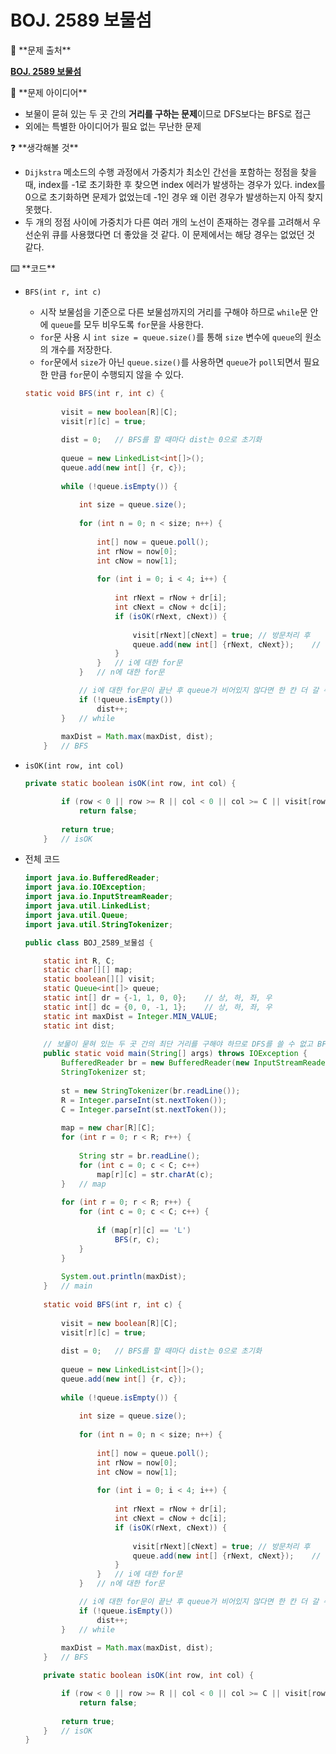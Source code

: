 # BOJ. 2589 보물섬

<aside>
🚨 **문제 출처**

[**BOJ. 2589 보물섬**](https://www.acmicpc.net/problem/2589)

</aside>

<aside>
📖 **문제 아이디어**

- 보물이 묻혀 있는 두 곳 간의 **거리를 구하는 문제**이므로 DFS보다는 BFS로 접근
- 외에는 특별한 아이디어가 필요 없는 무난한 문제
</aside>

<aside>
❓ **생각해볼 것**

- `Dijkstra` 메소드의 수행 과정에서 가중치가 최소인 간선을 포함하는 정점을 찾을 때, index를 -1로 초기화한 후 찾으면 index 에러가 발생하는 경우가 있다. index를 0으로 초기화하면 문제가 없었는데 -1인 경우 왜 이런 경우가 발생하는지 아직 찾지 못했다.
- 두 개의 정점 사이에 가중치가 다른 여러 개의 노선이 존재하는 경우를 고려해서 우선순위 큐를 사용했다면 더 좋았을 것 같다. 이 문제에서는 해당 경우는 없었던 것 같다.
</aside>

<aside>
⌨️ **코드**

</aside>

- `BFS(int r, int c)`
    - 시작 보물섬을 기준으로 다른 보물섬까지의 거리를 구해야 하므로 `while`문 안에 `queue`를 모두 비우도록 `for`문을 사용한다.
    - `for`문 사용 시 `int size = queue.size()`를 통해 `size` 변수에 `queue`의 원소의 개수를 저장한다.
    - `for`문에서 `size`가 아닌 `queue.size()`를 사용하면 `queue`가 `poll`되면서 필요한 만큼 `for`문이 수행되지 않을 수 있다.
    
    ```java
    static void BFS(int r, int c) {
    		
    		visit = new boolean[R][C];
    		visit[r][c] = true;
    		
    		dist = 0;	// BFS를 할 때마다 dist는 0으로 초기화
    		
    		queue = new LinkedList<int[]>();
    		queue.add(new int[] {r, c});
    		
    		while (!queue.isEmpty()) {
    		
    			int size = queue.size();
    			
    			for (int n = 0; n < size; n++) {
    				
    				int[] now = queue.poll();
    				int rNow = now[0];
    				int cNow = now[1];
    				
    				for (int i = 0; i < 4; i++) {
    					
    					int rNext = rNow + dr[i];
    					int cNext = cNow + dc[i];
    					if (isOK(rNext, cNext)) {
    						
    						visit[rNext][cNext] = true;	// 방문처리 후
    						queue.add(new int[] {rNext, cNext});	// queue에 집어넣는다.
    					}
    				}	// i에 대한 for문
    			}	// n에 대한 for문
    
    			// i에 대한 for문이 끝난 후 queue가 비어있지 않다면 한 칸 더 갈 수 있다는 뜻이므로 dist를 1만큼 증가시킨다.
    			if (!queue.isEmpty()) 
    				dist++;
    		}	// while
    		
    		maxDist = Math.max(maxDist, dist);
    	}	// BFS
    ```
    

- `isOK(int row, int col)`
    
    ```java
    private static boolean isOK(int row, int col) {
    
    		if (row < 0 || row >= R || col < 0 || col >= C || visit[row][col] || map[row][col] == 'W')
    			return false;
    		
    		return true;
    	}	// isOK	
    ```
    

- 전체 코드
    
    ```java
    import java.io.BufferedReader;
    import java.io.IOException;
    import java.io.InputStreamReader;
    import java.util.LinkedList;
    import java.util.Queue;
    import java.util.StringTokenizer;
    
    public class BOJ_2589_보물섬 {
    
    	static int R, C;
    	static char[][] map;
    	static boolean[][] visit;
    	static Queue<int[]> queue;
    	static int[] dr = {-1, 1, 0, 0};    // 상, 하, 좌, 우
        static int[] dc = {0, 0, -1, 1};    // 상, 하, 좌, 우
        static int maxDist = Integer.MIN_VALUE;
        static int dist;
        
        // 보물이 묻혀 있는 두 곳 간의 최단 거리를 구해야 하므로 DFS를 쓸 수 없고 BFS를 이용해야 한다.
    	public static void main(String[] args) throws IOException {
    		BufferedReader br = new BufferedReader(new InputStreamReader(System.in));
    		StringTokenizer st;
    		
    		st = new StringTokenizer(br.readLine());
    		R = Integer.parseInt(st.nextToken());
    		C = Integer.parseInt(st.nextToken());
    		
    		map = new char[R][C];
    		for (int r = 0; r < R; r++) {
    			
    			String str = br.readLine();
    			for (int c = 0; c < C; c++) 
    				map[r][c] = str.charAt(c);
    		}	// map
    		
    		for (int r = 0; r < R; r++) {
    			for (int c = 0; c < C; c++) {
    				
    				if (map[r][c] == 'L') 
    					BFS(r, c);
    			}
    		}
    		
    		System.out.println(maxDist);
    	}	// main
    	
    	static void BFS(int r, int c) {
    		
    		visit = new boolean[R][C];
    		visit[r][c] = true;
    		
    		dist = 0;	// BFS를 할 때마다 dist는 0으로 초기화
    		
    		queue = new LinkedList<int[]>();
    		queue.add(new int[] {r, c});
    		
    		while (!queue.isEmpty()) {
    		
    			int size = queue.size();
    			
    			for (int n = 0; n < size; n++) {
    				
    				int[] now = queue.poll();
    				int rNow = now[0];
    				int cNow = now[1];
    				
    				for (int i = 0; i < 4; i++) {
    					
    					int rNext = rNow + dr[i];
    					int cNext = cNow + dc[i];
    					if (isOK(rNext, cNext)) {
    						
    						visit[rNext][cNext] = true;	// 방문처리 후
    						queue.add(new int[] {rNext, cNext});	// queue에 집어넣는다.
    					}
    				}	// i에 대한 for문
    			}	// n에 대한 for문
    
    			// i에 대한 for문이 끝난 후 queue가 비어있지 않다면 한 칸 더 갈 수 있다는 뜻이므로 dist를 1만큼 증가시킨다.
    			if (!queue.isEmpty()) 
    				dist++;
    		}	// while
    		
    		maxDist = Math.max(maxDist, dist);
    	}	// BFS
    
    	private static boolean isOK(int row, int col) {
    
    		if (row < 0 || row >= R || col < 0 || col >= C || visit[row][col] || map[row][col] == 'W')
    			return false;
    		
    		return true;
    	}	// isOK	
    }
    ```